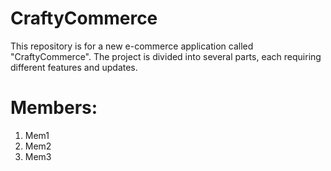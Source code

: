 # CraftyCommerce
This repository is for a new e-commerce application called "CraftyCommerce". The project is divided into several parts, each requiring different features and updates.
# Members:
1. Mem1
2. Mem2
3. Mem3